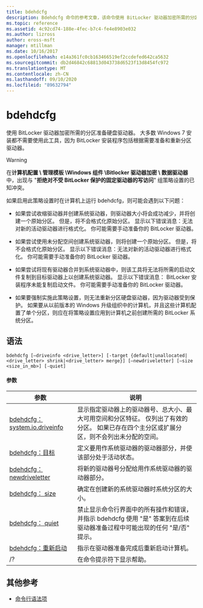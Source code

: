 ```yaml
---
title: bdehdcfg
description: Bdehdcfg 命令的参考文章，该命令使用 BitLocker 驱动器加密所需的分区来准备硬盘驱动器。
ms.topic: reference
ms.assetid: 4c92cd74-188e-4fec-b7c4-fe4e8903e032
ms.author: lizross
author: eross-msft
manager: mtillman
ms.date: 10/16/2017
ms.openlocfilehash: e14a361fc0cb163466519ef2ccdefed642ca5632
ms.sourcegitcommit: db2d46842c68813d043738d6523f13d8454fc972
ms.translationtype: MT
ms.contentlocale: zh-CN
ms.lasthandoff: 09/10/2020
ms.locfileid: "89632794"
---
```

# <a name="bdehdcfg"></a>bdehdcfg

使用 BitLocker 驱动器加密所需的分区准备硬盘驱动器。 大多数 Windows 7 安装都不需要使用此工具，因为 BitLocker 安装程序包括根据需要准备和重新分区驱动器。

> [!WARNING]
> 在**计算机配置 \ 管理模板 \Windows 组件 \Bitlocker 驱动器加密 \ 数据驱动器**中，出现与 "**拒绝对不受 BitLocker 保护的固定驱动器的写访问**" 组策略设置的已知冲突。
>
>如果启用此策略设置时在计算机上运行 bdehdcfg，则可能会遇到以下问题：
>
>- 如果尝试收缩驱动器并创建系统驱动器，则驱动器大小将会成功减少，并将创建一个原始分区。 但是，将不会格式化原始分区。 显示以下错误消息：无法对新的活动驱动器进行格式化。 你可能需要手动准备你的 BitLocker 驱动器。
>
>- 如果尝试使用未分配空间创建系统驱动器，则将创建一个原始分区。 但是，将不会格式化原始分区。 显示以下错误消息：无法对新的活动驱动器进行格式化。 你可能需要手动准备你的 BitLocker 驱动器。
>
>- 如果尝试将现有驱动器合并到系统驱动器中，则该工具将无法将所需的启动文件复制到目标驱动器上以创建系统驱动器。 显示以下错误消息： BitLocker 安装程序未能复制启动文件。 你可能需要手动准备你的 BitLocker 驱动器。
>
>- 如果要强制实施此策略设置，则无法重新分区硬盘驱动器，因为驱动器受到保护。 如果要从以前版本的 Windows 升级组织中的计算机，并且这些计算机配置了单个分区，则应在将策略设置应用到计算机之前创建所需的 BitLocker 系统分区。

## <a name="syntax"></a>语法

```
bdehdcfg [–driveinfo <drive_letter>] [-target {default|unallocated|<drive_letter> shrink|<drive_letter> merge}] [–newdriveletter] [–size <size_in_mb>] [-quiet]
```

#### <a name="parameters"></a>参数

| 参数 | 说明 |
| --------- |----------- |
| [bdehdcfg： system.io.driveinfo](bdehdcfg-driveinfo.md) | 显示指定驱动器上的驱动器号、总大小、最大可用空间和分区特征。 仅列出了有效的分区。 如果已存在四个主分区或扩展分区，则不会列出未分配的空间。 |
| [bdehdcfg：目标](bdehdcfg-target.md) | 定义要用作系统驱动器的驱动器部分，并使该部分处于活动状态。 |
| [bdehdcfg： newdriveletter](bdehdcfg-newdriveletter.md) | 将新的驱动器号分配给用作系统驱动器的驱动器部分。 |
| [bdehdcfg： size](bdehdcfg-size.md) | 确定在创建新的系统驱动器时系统分区的大小。 |
| [bdehdcfg： quiet](bdehdcfg-quiet.md) | 禁止显示命令行界面中的所有操作和错误，并指示 bdehdcfg 使用 "是" 答案到在后续驱动器准备过程中可能出现的任何 "是/否" 提示。 |
| [bdehdcfg：重新启动](bdehdcfg-restart.md) | 指示在驱动器准备完成后重新启动计算机。 |
| /? | 在命令提示符下显示帮助。 |

## <a name="additional-references"></a>其他参考

- [命令行语法项](command-line-syntax-key.md)
